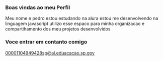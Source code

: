 ### Boas vindas ao meu Perfil
Meu nome e pedro 
estou estudando na alura 
estou me desenvolvendo na linguagem javascript
utilizo esse espaco para minha organizacao e compartihamento dos meu projetos desenvolvidos
### Voce entrar em contanto comigo

00001104949428sp@al.eduacacao.sp.gov
